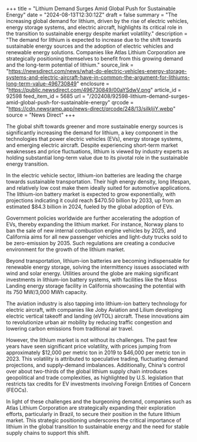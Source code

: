 +++
title = "Lithium Demand Surges Amid Global Push for Sustainable Energy"
date = "2024-08-13T12:30:12Z"
draft = false
summary = "The increasing global demand for lithium, driven by the rise of electric vehicles, energy storage systems, and electric aircraft, highlights its critical role in the transition to sustainable energy despite market volatility."
description = "The demand for lithium is expected to increase due to the shift towards sustainable energy sources and the adoption of electric vehicles and renewable energy solutions. Companies like Atlas Lithium Corporation are strategically positioning themselves to benefit from this growing demand and the long-term potential of lithium."
source_link = "https://newsdirect.com/news/what-do-electric-vehicles-energy-storage-systems-and-electric-aircraft-have-in-common-the-argument-for-lithiums-long-term-value-496730849"
enclosure = "https://public.newsdirect.com/496730849/00aYSdwV.png"
article_id = 92598
feed_item_id = 5685
url = "/202408/92598-lithium-demand-surges-amid-global-push-for-sustainable-energy"
qrcode = "https://cdn.newsramp.app/news-direct/qrcode/248/13/silkljiY.webp"
source = "News Direct"
+++

<p>The global shift towards greener and more sustainable energy sources is significantly increasing the demand for lithium, a key component in the technologies that power electric vehicles (EVs), energy storage systems, and emerging electric aircraft. Despite experiencing short-term market weaknesses and price fluctuations, lithium is viewed by industry experts as holding substantial long-term value due to its pivotal role in the sustainable energy transition.</p><p>In the electric vehicle sector, lithium-ion batteries are leading the charge towards sustainable transportation. Their high energy density, long lifespan, and relatively low cost make them ideally suited for automotive applications. The lithium-ion battery market is expected to grow exponentially, with projections indicating it could reach $470.50 billion by 2033, up from an estimated $84.3 billion in 2024, fueled by the global adoption of EVs.</p><p>Government policies worldwide are further accelerating the adoption of EVs, thereby expanding the lithium market. For instance, Norway plans to ban the sale of new internal combustion engine vehicles by 2025, and California aims for all new passenger vehicles and light-duty trucks sold to be zero-emission by 2035. Such regulations are creating a conducive environment for the growth of the lithium market.</p><p>Beyond transportation, lithium-ion batteries are becoming indispensable for renewable energy storage, solving the intermittency issues associated with wind and solar energy. Utilities around the globe are making significant investments in lithium-ion battery systems, with facilities like the Moss Landing energy storage facility in California showcasing the potential with its 750 MW/3,000 MWh capacity.</p><p>The aviation industry is also tapping into lithium-ion battery technology for electric aircraft, with companies like Joby Aviation and Lilium developing electric vertical takeoff and landing (eVTOL) aircraft. These innovations aim to revolutionize urban air mobility by reducing traffic congestion and lowering carbon emissions from traditional air travel.</p><p>However, the lithium market is not without its challenges. The past few years have seen significant price volatility, with prices jumping from approximately $12,000 per metric ton in 2019 to $46,000 per metric ton in 2023. This volatility is attributed to speculative trading, fluctuating demand projections, and supply-demand imbalances. Additionally, China's control over about two-thirds of the global lithium supply chain introduces geopolitical and trade complexities, as highlighted by U.S. legislation that restricts tax credits for EV investments involving Foreign Entities of Concern (FEOCs).</p><p>In light of these challenges and the burgeoning demand, companies such as Atlas Lithium Corporation are strategically expanding their exploration efforts, particularly in Brazil, to secure their position in the future lithium market. This strategic positioning underscores the critical importance of lithium in the global transition to sustainable energy and the need for stable supply chains to support this shift.</p>